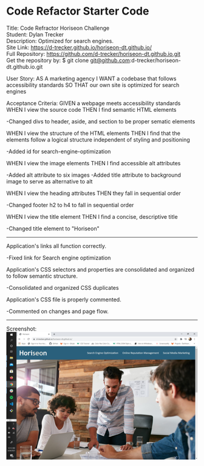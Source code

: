 # Code Refactor Starter Code # 

Title: Code Refractor Horiseon Challenge </br>
Student: Dylan Trecker </br>
Description: Optimized for search engines. </br>
Site Link: https://d-trecker.github.io/horiseon-dt.github.io/ </br>
Full Repository: https://github.com/d-trecker/horiseon-dt.github.io.git </br>
Get the repository by: $ git clone git@github.com:d-trecker/horiseon-dt.github.io.git </br>

User Story:
AS A marketing agency
I WANT a codebase that follows accessibility standards
SO THAT our own site is optimized for search engines

Acceptance Criteria:
GIVEN a webpage meets accessibility standards
WHEN I view the source code
THEN I find semantic HTML elements

-Changed divs to header, aside, and section to be proper sematic elements

WHEN I view the structure of the HTML elements
THEN I find that the elements follow a logical structure independent of styling and positioning

-Added id for search-engine-optimization

WHEN I view the image elements
THEN I find accessible alt attributes

-Added alt attribute to six images
-Added title attribute to background image to serve as alternative to alt

WHEN I view the heading attributes
THEN they fall in sequential order

-Changed footer h2 to h4 to fall in sequential order

WHEN I view the title element
THEN I find a concise, descriptive title

-Changed title element to "Horiseon" 

------------------------------------------------

Application's links all function correctly.

-Fixed link for Search engine optimization

Application's CSS selectors and properties are consolidated and organized to follow semantic structure.

-Consolidated and organized CSS duplicates

Application's CSS file is properly commented.

-Commented on changes and page flow.

------------------------------------------------------

Screenshot: ![](assets/images/Screenshot.jpg)